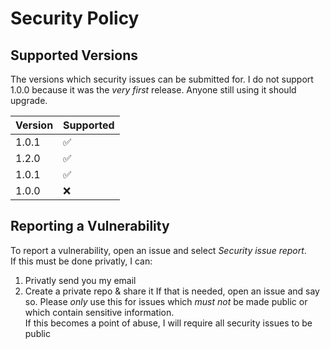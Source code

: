 # Security Policy

## Supported Versions

The versions which security issues can be submitted for. I do not support 1.0.0 because it was the _very first_ release. Anyone still using it should upgrade.

| Version | Supported          |
| ------- | ------------------ |
| 1.0.1   | :white_check_mark: |
| 1.2.0   | :white_check_mark: |
| 1.0.1   | :white_check_mark: |
| 1.0.0   | :x:                |

## Reporting a Vulnerability

To report a vulnerability, open an issue and select _Security issue report_.<br>
If this must be done privatly, I can:
1. Privatly send you my email
2. Create a private repo & share it
If that is needed, open an issue and say so. Please _only_ use this for issues which _must not_ be made public or which contain sensitive information.<br>
If this becomes a point of abuse, I will require all security issues to be public

